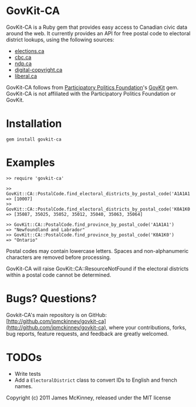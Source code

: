 # GovKit-CA

GovKit-CA is a Ruby gem that provides easy access to Canadian civic data around the web. It currently provides an API for free postal code to electoral district lookups, using the following sources:

* [elections.ca](http://elections.ca/)
* [cbc.ca](http://www.cbc.ca/)
* [ndp.ca](http://www.ndp.ca/)
* [digital-copyright.ca](http://www.digital-copyright.ca/)
* [liberal.ca](http://www.liberal.ca/)

GovKit-CA follows from [Participatory Politics Foundation](http://www.participatorypolitics.org/)'s [GovKit](https://github.com/opengovernment/govkit) gem. GovKit-CA is not affiliated with the Participatory Politics Foundation or GovKit.

# Installation

    gem install govkit-ca

# Examples

    >> require 'govkit-ca'

    >> GovKit::CA::PostalCode.find_electoral_districts_by_postal_code('A1A1A1')
    => [10007]
    >> GovKit::CA::PostalCode.find_electoral_districts_by_postal_code('K0A1K0')
    => [35087, 35025, 35052, 35012, 35040, 35063, 35064]

    >> GovKit::CA::PostalCode.find_province_by_postal_code('A1A1A1')
    => "Newfoundland and Labrador"
    >> GovKit::CA::PostalCode.find_province_by_postal_code('K0A1K0')
    => "Ontario"

Postal codes may contain lowercase letters. Spaces and non-alphanumeric characters are removed before processing.

GovKit-CA will raise GovKit::CA::ResourceNotFound if the electoral districts within a postal code cannot be determined.

# Bugs? Questions?

Govkit-CA's main repository is on GitHub: [http://github.com/jpmckinney/govkit-ca](http://github.com/jpmckinney/govkit-ca), where your contributions, forks, bug reports, feature requests, and feedback are greatly welcomed.

# TODOs

* Write tests
* Add a `ElectoralDistrict` class to convert IDs to English and french names.

Copyright (c) 2011 James McKinney, released under the MIT license

